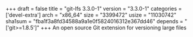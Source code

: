 +++
draft = false
title = "git-lfs 3.3.0-1"
version = "3.3.0-1"
categories = ['devel-extra']
arch = "x86_64"
size = "3399472"
usize = "11030742"
sha1sum = "fba1f3a8fd34588a9a1e0f5824016312e367dd46"
depends = "['git>=1.8.5']"
+++
An open source Git extension for versioning large files